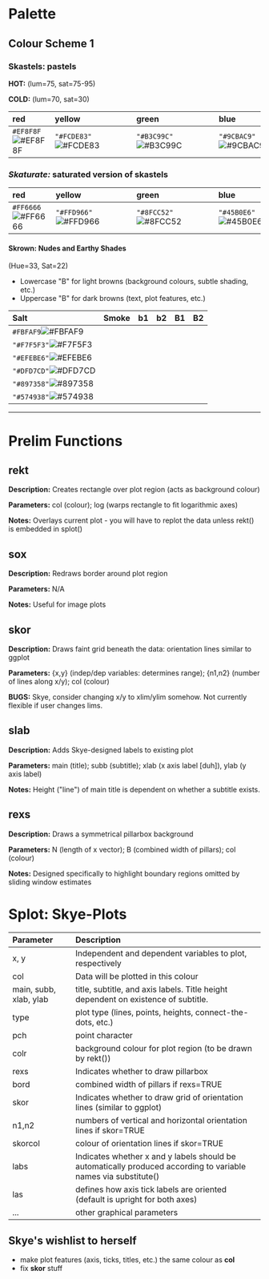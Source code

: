 # Palette

## Colour Scheme 1 

### Skastels: pastels

**HOT:**  (lum=75, sat=75-95)

**COLD:** (lum=70, sat=30)

| red         | yellow      | green       | blue        | purple      |
|:------------|:------------|:------------|:------------|:------------|
| `#EF8F8F`![#EF8F8F](https://placehold.co/15x15/EF8F8F/EF8F8F.png) | `"#FCDE83"`![#FCDE83](https://placehold.co/15x15/FCDE83/FCDE83.png) | `"#B3C99C"`![#B3C99C](https://placehold.co/15x15/B3C99C/B3C99C.png) | `"#9CBAC9"`![#9CBAC9](https://placehold.co/15x15/9CBAC9/9CBAC9.png) | `"#B29CC9"`![#B29CC9](https://placehold.co/15x15/B29CC9/B29CC9.png) |

### *Skaturate:* saturated version of skastels

| red         | yellow      | green       | blue        | purple      |
|:------------|:------------|:------------|:------------|:------------|
| `#FF6666`![#FF6666](https://placehold.co/15x15/FF6666/FF6666.png) | `"#FFD966"`![#FFD966](https://placehold.co/15x15/FFD966/FFD966.png) | `"#8FCC52"`![#8FCC52](https://placehold.co/15x15/8FCC52/8FCC52.png) | `"#45B0E6"`![#45B0E6](https://placehold.co/15x15/45B0E6/45B0E6.png) | `"#A15CE6"`![#A15CE6](https://placehold.co/15x15/A15CE6/A15CE6.png) |

#### Skrown: Nudes and Earthy Shades

(Hue=33, Sat=22)

* Lowercase "B" for light browns (background colours, subtle shading, etc.)
* Uppercase "B" for dark browns (text, plot features, etc.)

| Salt        | Smoke       | b1          | b2          | B1          | B2          |
|:------------|:------------|:------------|:------------|:------------|:------------|
| `#FBFAF9`![#FBFAF9](https://placehold.co/15x15/FBFAF9/FBFAF9.png) | 
`"#F7F5F3"`![#F7F5F3](https://placehold.co/15x15/F7F5F3/F7F5F3.png) | 
`"#EFEBE6"`![#EFEBE6](https://placehold.co/15x15/EFEBE6/EFEBE6.png) | 
`"#DFD7CD"`![#DFD7CD](https://placehold.co/15x15/DFD7CD/DFD7CD.png) | 
`"#897358"`![#897358](https://placehold.co/15x15/897358/897358.png) |
`"#574938"`![#574938](https://placehold.co/15x15/574938/574938.png) |

---


# Prelim Functions

## rekt
**Description:** Creates rectangle over plot region (acts as background colour)

**Parameters:** col (colour); log (warps rectangle to fit logarithmic axes)

**Notes:** Overlays current plot - you will have to replot the data unless rekt() is embedded in splot()


## sox
**Description:** Redraws border around plot region

**Parameters:** N/A

**Notes:** Useful for image plots


## skor
**Description:** Draws faint grid beneath the data: orientation lines similar to ggplot

**Parameters:** {x,y} (indep/dep variables: determines range); {n1,n2} (number of lines along x/y); col (colour)

**BUGS:** Skye, consider changing x/y to xlim/ylim somehow. Not currently flexible if user changes lims. 


## slab
**Description:** Adds Skye-designed labels to existing plot

**Parameters:** main (title); subb (subtitle); xlab (x axis label [duh]), ylab (y axis label)

**Notes:** Height ("line") of main title is dependent on whether a subtitle exists.


## rexs
**Description:** Draws a symmetrical pillarbox background

**Parameters:** N (length of x vector); B (combined width of pillars); col (colour)

**Notes:** Designed specifically to highlight boundary regions omitted by sliding window estimates



# Splot: Skye-Plots

| Parameter | Description                                                                                                     |
|:----------|:----------------------------------------------------------------------------------------------------------------|
| x, y      | Independent and dependent variables to plot, respectively                                                       |
| col       | Data will be plotted in this colour                                                                             |
| main, subb, xlab, ylab | title, subtitle, and axis labels. Title height dependent on existence of subtitle.                 |
| type      | plot type (lines, points, heights, connect-the-dots, etc.)                                                      |
| pch       | point character                                                                                                 |
| colr      | background colour for plot region (to be drawn by rekt())                                                       |
| rexs      | Indicates whether to draw pillarbox                                                                             |
| bord      | combined width of pillars if rexs=TRUE                                                                          |
| skor      | Indicates whether to draw grid of orientation lines (similar to ggplot)                                         |
| n1,n2     | numbers of vertical and horizontal orientation lines if skor=TRUE                                               |
| skorcol   | colour of orientation lines if skor=TRUE                                                                        |
| labs      | Indicates whether x and y labels should be automatically produced according to variable names via substitute()  |
| las       | defines how axis tick labels are oriented (default is upright for both axes)                                    |
| ...       | other graphical parameters                                                                                      |

## Skye's wishlist to herself

* make plot features (axis, ticks, titles, etc.) the same colour as **col**
* fix **skor** stuff